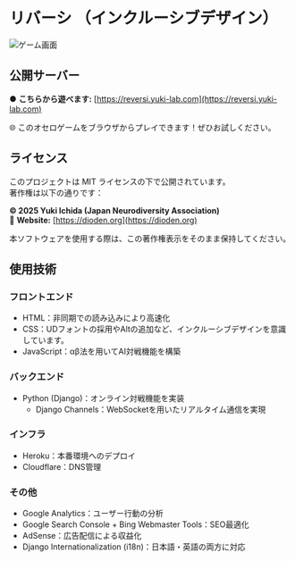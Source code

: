 # リバーシ （インクルーシブデザイン）

![ゲーム画面](https://reversi.yuki-lab.com/static/game/images/share-image.webp)

## 公開サーバー
● **こちらから遊べます:** [https://reversi.yuki-lab.com](https://reversi.yuki-lab.com)

🌐 このオセロゲームをブラウザからプレイできます！ぜひお試しください。

## ライセンス
このプロジェクトは MIT ライセンスの下で公開されています。  
著作権は以下の通りです：

**© 2025 Yuki Ichida (Japan Neurodiversity Association)**  
🔗 **Website:** [https://dioden.org](https://dioden.org)  

本ソフトウェアを使用する際は、この著作権表示をそのまま保持してください。

## 使用技術

### フロントエンド
 - HTML：非同期での読み込みにより高速化
 - CSS：UDフォントの採用やAltの追加など、インクルーシブデザインを意識しています。
 - JavaScript：αβ法を用いてAI対戦機能を構築

### バックエンド
 - Python (Django)：オンライン対戦機能を実装
   - Django Channels：WebSocketを用いたリアルタイム通信を実現

### インフラ
 - Heroku：本番環境へのデプロイ
 - Cloudflare：DNS管理

### その他
 - Google Analytics：ユーザー行動の分析
 - Google Search Console + Bing Webmaster Tools：SEO最適化
 - AdSense：広告配信による収益化
 - Django Internationalization (i18n)：日本語・英語の両方に対応
